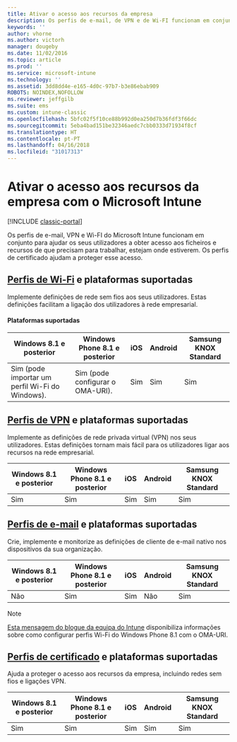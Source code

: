 ```yaml
---
title: Ativar o acesso aos recursos da empresa
description: Os perfis de e-mail, de VPN e de Wi-FI funcionam em conjunto para ajudar os seus utilizadores a obter acesso aos ficheiros e recursos de que precisam.
keywords: ''
author: vhorne
ms.author: victorh
manager: dougeby
ms.date: 11/02/2016
ms.topic: article
ms.prod: ''
ms.service: microsoft-intune
ms.technology: ''
ms.assetid: 3dd8dd4e-e165-4d0c-97b7-b3e86ebab909
ROBOTS: NOINDEX,NOFOLLOW
ms.reviewer: jeffgilb
ms.suite: ems
ms.custom: intune-classic
ms.openlocfilehash: 5bfc02f5f10ce88b992d0ea250d7b36fdf3f66dc
ms.sourcegitcommit: 5eba4bad151be32346aedc7cbb0333d71934f8cf
ms.translationtype: HT
ms.contentlocale: pt-PT
ms.lasthandoff: 04/16/2018
ms.locfileid: "31017313"
---
```

# <a name="enable-access-to-company-resources-with-microsoft-intune"></a>Ativar o acesso aos recursos da empresa com o Microsoft Intune

[!INCLUDE [classic-portal](../includes/classic-portal.md)]

Os perfis de e-mail, VPN e Wi-FI do Microsoft Intune funcionam em conjunto para ajudar os seus utilizadores a obter acesso aos ficheiros e recursos de que precisam para trabalhar, estejam onde estiverem. Os perfis de certificado ajudam a proteger esse acesso.

## <a name="wi-fi-profileswi-fi-connections-in-microsoft-intunemd-and-supported-platforms"></a>[Perfis de Wi-Fi](wi-fi-connections-in-microsoft-intune.md) e plataformas suportadas

Implemente definições de rede sem fios aos seus utilizadores. Estas definições facilitam a ligação dos utilizadores à rede empresarial.
#### <a name="supported-platforms"></a>Plataformas suportadas

|Windows 8.1 e posterior|Windows Phone 8.1 e posterior|iOS|Android|Samsung KNOX Standard|
|---------------------|---------------------------|---|-------|------------|
|Sim (pode importar um perfil Wi-Fi do Windows).|Sim (pode configurar o OMA-URI). |Sim|Sim|Sim|

## <a name="vpn-profilesvpn-connections-in-microsoft-intunemd-and-supported-platforms"></a>[Perfis de VPN](vpn-connections-in-microsoft-intune.md) e plataformas suportadas
Implemente as definições de rede privada virtual (VPN) nos seus utilizadores. Estas definições tornam mais fácil para os utilizadores ligar aos recursos na rede empresarial.

|Windows 8.1 e posterior|Windows Phone 8.1 e posterior|iOS|Android|Samsung KNOX Standard|
|---------------------|---------------------------|---|-------|------------|
|Sim|Sim|Sim|Sim|Sim|

## <a name="email-profilesconfigure-access-to-corporate-email-using-email-profiles-with-microsoft-intunemd-and-supported-platforms"></a>[Perfis de e-mail](configure-access-to-corporate-email-using-email-profiles-with-microsoft-intune.md) e plataformas suportadas
Crie, implemente e monitorize as definições de cliente de e-mail nativo nos dispositivos da sua organização.


| Windows 8.1 e posterior | Windows Phone 8.1 e posterior | iOS | Android | Samsung KNOX Standard |
|-----------------------|-----------------------------|-----|---------|-----------------------|
|          Não           |             Sim             | Sim |   Não    |          Sim          |

> [!NOTE]
> [Esta mensagem do blogue da equipa do Intune](https://blogs.technet.microsoft.com/enterprisemobility/2015/02/19/using-oma-uri-to-create-custom-wi-fi-profiles-for-windows-phone-8-1/) disponibiliza informações sobre como configurar perfis Wi-Fi do Windows Phone 8.1 com o OMA-URI.

## <a name="certificate-profilessecure-resource-access-with-certificate-profilesmd-and-supported-platforms"></a>[Perfis de certificado](secure-resource-access-with-certificate-profiles.md) e plataformas suportadas
Ajuda a proteger o acesso aos recursos da empresa, incluindo redes sem fios e ligações VPN.


| Windows 8.1 e posterior | Windows Phone 8.1 e posterior | iOS | Android | Samsung KNOX Standard |
|-----------------------|-----------------------------|-----|---------|-----------------------|
|          Sim          |             Sim             | Sim |   Sim   |          Sim          |

